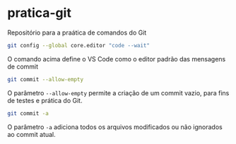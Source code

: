 # pratica-git
Repositório para a praática de comandos do Git

~~~bash
git config --global core.editor "code --wait"
~~~

O comando acima define o VS Code como o editor padrão das mensagens de commit

~~~bash
git commit --allow-empty
~~~

O parâmetro `--allow-empty` permite a criação de um commit vazio, para fins de testes e prática do Git.

~~~bash
git commit -a
~~~

O parâmetro `-a` adiciona todos os arquivos modificados ou não ignorados ao commit atual.
